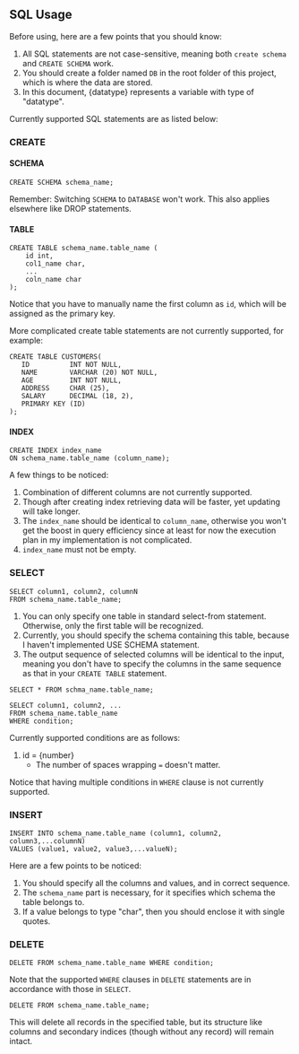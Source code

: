 ## SQL Usage
Before using, here are a few points that you should know:
1. All SQL statements are not case-sensitive, meaning both `create schema` and `CREATE SCHEMA` work.
2. You should create a folder named `DB` in the root folder of this project, which is where the data are stored.
3. In this document, {datatype} represents a variable with type of "datatype".

Currently supported SQL statements are as listed below:

### CREATE
#### SCHEMA
```
CREATE SCHEMA schema_name;
```

Remember: Switching `SCHEMA` to `DATABASE` won't work. This also applies elsewhere like DROP statements.

#### TABLE
```
CREATE TABLE schema_name.table_name (
    id int,
    col1_name char,
    ...
    coln_name char
);
```

Notice that you have to manually name the first column as `id`, which will be assigned as the primary key.

More complicated create table statements are not currently supported, for example:
```
CREATE TABLE CUSTOMERS(
   ID          INT NOT NULL,
   NAME        VARCHAR (20) NOT NULL,
   AGE         INT NOT NULL,
   ADDRESS     CHAR (25),
   SALARY      DECIMAL (18, 2),
   PRIMARY KEY (ID)
);
```

#### INDEX
```
CREATE INDEX index_name
ON schema_name.table_name (column_name);
```

A few things to be noticed:
1. Combination of different columns are not currently supported.
2. Though after creating index retrieving data will be faster, yet updating will take longer.
3. The `index_name` should be identical to `column_name`, otherwise you won't get the boost in query efficiency since at least for now the execution plan in my implementation is not complicated.
4. `index_name` must not be empty.

### SELECT
```
SELECT column1, column2, columnN
FROM schema_name.table_name;
```

1. You can only specify one table in standard select-from statement. Otherwise, only the first table will be recognized.
2. Currently, you should specify the schema containing this table, because I haven't implemented USE SCHEMA statement.
3. The output sequence of selected columns will be identical to the input, meaning you don't have to specify the columns in the same sequence as that in your `CREATE TABLE` statement.

```
SELECT * FROM schma_name.table_name;
```

```
SELECT column1, column2, ...
FROM schema_name.table_name
WHERE condition;
```

Currently supported conditions are as follows:
1. id = {number}
    - The number of spaces wrapping `=` doesn't matter.

Notice that having multiple conditions in `WHERE` clause is not currently supported.

### INSERT
```
INSERT INTO schema_name.table_name (column1, column2, column3,...columnN)
VALUES (value1, value2, value3,...valueN);
```

Here are a few points to be noticed:
1. You should specify all the columns and values, and in correct sequence.
2. The `schema_name` part is necessary, for it specifies which schema the table belongs to.
3. If a value belongs to type "char", then you should enclose it with single quotes.

### DELETE
```
DELETE FROM schema_name.table_name WHERE condition;
```

Note that the supported `WHERE` clauses in `DELETE` statements are in accordance with those in `SELECT`.

```
DELETE FROM schema_name.table_name;
```

This will delete all records in the specified table, but its structure like columns and secondary indices (though without any record) will remain intact. 
